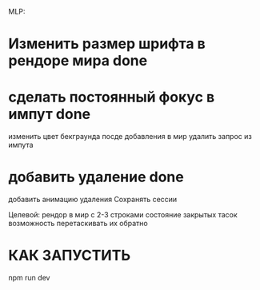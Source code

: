 MLP: 
# Изменить размер шрифта в рендоре мира done
# сделать постоянный фокус в импут done
изменить цвет бекграунда 
посде добавления в мир удалить запрос из импута 
# добавить удаление done
добавить анимацию удаления 
Сохранять сессии 

Целевой: 
рендор в мир с 2-3 строками 
состояние закрытых тасок 
возможность перетаскивать их обратно 

# КАК ЗАПУСТИТЬ
npm run dev